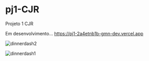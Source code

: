 # pj1-CJR
Projeto 1 CJR

Em desenvolvimento...
https://pj1-2a4etnb1b-gmn-dev.vercel.app

![dinnerdash2](https://user-images.githubusercontent.com/84913052/169524075-160ab4fa-b824-4de8-9e67-8d1e37ab9ac2.png)

![dinnerdash1](https://user-images.githubusercontent.com/84913052/169524093-8158ce78-b67c-4fd1-a9e2-3e0d42c4f7d9.png)
